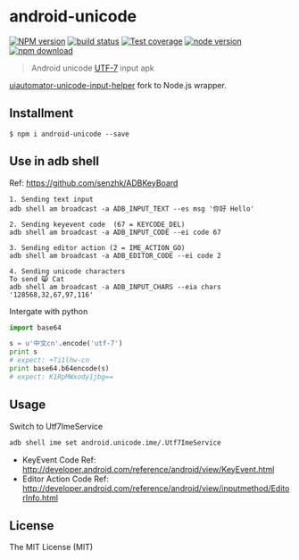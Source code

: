 # android-unicode

[![NPM version][npm-image]][npm-url]
[![build status][travis-image]][travis-url]
[![Test coverage][coveralls-image]][coveralls-url]
[![node version][node-image]][node-url]
[![npm download][download-image]][download-url]

[npm-image]: https://img.shields.io/npm/v/android-unicode.svg?style=flat-square
[npm-url]: https://npmjs.org/package/android-unicode
[travis-image]: https://img.shields.io/travis/xudafeng/android-unicode.svg?style=flat-square
[travis-url]: https://travis-ci.org/xudafeng/android-unicode
[coveralls-image]: https://img.shields.io/coveralls/xudafeng/android-unicode.svg?style=flat-square
[coveralls-url]: https://coveralls.io/r/xudafeng/android-unicode?branch=master
[node-image]: https://img.shields.io/badge/node.js-%3E=_0.10-green.svg?style=flat-square
[node-url]: http://nodejs.org/download/
[download-image]: https://img.shields.io/npm/dm/android-unicode.svg?style=flat-square
[download-url]: https://npmjs.org/package/android-unicode

> Android unicode [UTF-7](https://tools.ietf.org/html/rfc2152) input apk

[uiautomator-unicode-input-helper](https://github.com/sumio/uiautomator-unicode-input-helper) fork to Node.js wrapper.

## Installment

```shell
$ npm i android-unicode --save
```

## Use in adb shell
Ref: <https://github.com/senzhk/ADBKeyBoard>

```
1. Sending text input
adb shell am broadcast -a ADB_INPUT_TEXT --es msg '你好 Hello'

2. Sending keyevent code  (67 = KEYCODE_DEL)
adb shell am broadcast -a ADB_INPUT_CODE --ei code 67

3. Sending editor action (2 = IME_ACTION_GO)
adb shell am broadcast -a ADB_EDITOR_CODE --ei code 2

4. Sending unicode characters
To send 😸 Cat
adb shell am broadcast -a ADB_INPUT_CHARS --eia chars '128568,32,67,97,116'
```

Intergate with python

```py
import base64

s = u'中文cn'.encode('utf-7')
print s
# expect: +Ti1lhw-cn
print base64.b64encode(s)
# expect: K1RpMWxody1jbg==
```

## Usage
Switch to Utf7ImeService

```sh
adb shell ime set android.unicode.ime/.Utf7ImeService
```

- KeyEvent Code Ref: <http://developer.android.com/reference/android/view/KeyEvent.html>
- Editor Action Code Ref: <http://developer.android.com/reference/android/view/inputmethod/EditorInfo.html>

## License

The MIT License (MIT)
